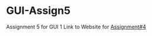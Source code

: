 # GUI-Assign5
Assignment 5 for GUI 1
Link to Website for [Assignment#4](http://cs.uml.edu/~amehene/) 
